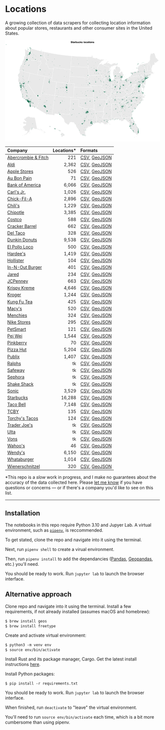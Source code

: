 # Locations
A growing collection of data scrapers for collecting location information about popular stores, restaurants and other consumer sites in the United States.

![starbucks locations](starbucks/visuals/visualization.png)

|Company|Locations*|Formats|
|:---  |---: |:---  |
|[Abercrombie & Fitch](https://github.com/stiles/locations/tree/main/abercrombie-fitch)|221|[CSV](https://github.com/stiles/locations/blob/main/abercrombie-fitch/data/processed/abercrombie_fitch_locations.csv), [GeoJSON](https://github.com/stiles/locations/blob/main/abercrombie-fitch/data/processed/abercrombie_fitch_locations.geojson)|
|[Aldi](https://github.com/stiles/locations/tree/main/aldi)|2,362|[CSV](https://github.com/stiles/locations/blob/main/aldi/data/processed/aldi_locations.csv), [GeoJSON](https://github.com/stiles/locations/blob/main/aldi/data/processed/aldi_locations.geojson)|
|[Apple Stores](https://github.com/stiles/locations/tree/main/apple-stores)|526|[CSV](https://github.com/stiles/locations/blob/main/apple-stores/data/processed/apple_store_locations.csv), [GeoJSON](https://github.com/stiles/locations/blob/main/apple-stores/data/processed/apple_store_locations.geojson)|
|[Au Bon Pain](https://github.com/stiles/locations/tree/main/au-bon-pain)|71|[CSV](), [GeoJSON]()|
|[Bank of America](https://github.com/stiles/locations/tree/main/bank-of-america)|6,066|[CSV](), [GeoJSON]()|
|[Carl's Jr.](https://github.com/stiles/locations/tree/main/carls-jr)|1,026|[CSV](), [GeoJSON]()|
|[Chick-Fil-A](https://github.com/stiles/locations/tree/main/chick-fil-a)|2,896|[CSV](), [GeoJSON]()|
|[Chili's](https://github.com/stiles/locations/tree/main/chilis)|1,229|[CSV](), [GeoJSON]()|
|[Chipotle](https://github.com/stiles/locations/tree/main/chipotle)|3,385|[CSV](), [GeoJSON]()|
|[Costco](https://github.com/stiles/locations/tree/main/costco)|588|[CSV](), [GeoJSON]()|
|[Cracker Barrel](https://github.com/stiles/locations/tree/main/cracker-barrel)|662|[CSV](), [GeoJSON]()|
|[Del Taco](https://github.com/stiles/locations/tree/main/del-taco)|328|[CSV](), [GeoJSON]()|
|[Dunkin Donuts](https://github.com/stiles/locations/tree/main/dunkin-donuts)|9,538|[CSV](), [GeoJSON]()|
|[El Pollo Loco](https://github.com/stiles/locations/tree/main/el-pollo-loco)|500|[CSV](), [GeoJSON]()|
|[Hardee's](https://github.com/stiles/locations/tree/main/hardies)|1,419|[CSV](), [GeoJSON]()|
|[Hollister](https://github.com/stiles/locations/tree/main/hollister)|104|[CSV](), [GeoJSON]()|
|[In-N-Out Burger](https://github.com/stiles/locations/tree/main/in-n-out)|401|[CSV](), [GeoJSON]()|
|[Jared](https://github.com/stiles/locations/tree/main/jared)|234|[CSV](), [GeoJSON]()|
|[JCPenney](https://github.com/stiles/locations/tree/main/jcpenney)|663|[CSV](), [GeoJSON]()|
|[Krispy Kreme](https://github.com/stiles/locations/tree/main/krispy-kreme)|4,646|[CSV](), [GeoJSON]()|
|[Kroger](https://github.com/stiles/locations/tree/main/kroger)|1,244|[CSV](), [GeoJSON]()|
|[Kung Fu Tea](https://github.com/stiles/locations/tree/main/kung-fu-tea)|425|[CSV](), [GeoJSON]()|
|[Macy's](https://github.com/stiles/locations/tree/main/macys)|520|[CSV](), [GeoJSON]()|
|[Menchies](https://github.com/stiles/locations/tree/main/menchies)|324|[CSV](), [GeoJSON]()|
|[Nike Stores](https://github.com/stiles/locations/tree/main/nike-stores)|295|[CSV](), [GeoJSON]()|
|[PetSmart](https://github.com/stiles/locations/tree/main/petsmart)|121|[CSV](), [GeoJSON]()|
|[Pei Wei](https://github.com/stiles/locations/tree/main/pei-wei)|1,544|[CSV](), [GeoJSON]()|
|[Pinkberry](https://github.com/stiles/locations/tree/main/pinkberry)|70|[CSV](), [GeoJSON]()|
|[Pizza Hut](https://github.com/stiles/locations/tree/main/pizza-hut)|5,204|[CSV](), [GeoJSON]()|
|[Publix](https://github.com/stiles/locations/tree/main/publix)|1,407|[CSV](), [GeoJSON]()|
|[Ralphs](https://github.com/stiles/locations/tree/main/ralphs)|tk|[CSV](), [GeoJSON]()|
|[Safeway](https://github.com/stiles/locations/tree/main/safeway)|tk|[CSV](), [GeoJSON]()|
|[Sephora](https://github.com/stiles/locations/tree/main/sephora)|tk|[CSV](), [GeoJSON]()|
|[Shake Shack](https://github.com/stiles/locations/tree/main/shake-shack)|tk|[CSV](), [GeoJSON]()|
|[Sonic](https://github.com/stiles/locations/tree/main/sonic)|3,529|[CSV](), [GeoJSON]()|
|[Starbucks](https://github.com/stiles/locations/tree/main/starbucks)|16,288|[CSV](), [GeoJSON]()|
|[Taco Bell](https://github.com/stiles/locations/tree/main/taco-bell)|7,148|[CSV](), [GeoJSON]()|
|[TCBY](https://github.com/stiles/locations/tree/main/tcby)|135|[CSV](), [GeoJSON]()|
|[Torchy's Tacos](https://github.com/stiles/locations/tree/main/torchys-tacos)|124|[CSV](), [GeoJSON]()|
|[Trader Joe's](https://github.com/stiles/locations/tree/main/trader-joes)|tk|[CSV](), [GeoJSON]()|
|[Ulta](https://github.com/stiles/locations/tree/main/ulta)|tk|[CSV](), [GeoJSON]()|
|[Vons](https://github.com/stiles/locations/tree/main/vons)|tk|[CSV](), [GeoJSON]()|
|[Wahoo's](https://github.com/stiles/locations/tree/main/wahoos)|46|[CSV](), [GeoJSON]()|
|[Wendy's](https://github.com/stiles/locations/tree/main/wendys)|6,150|[CSV](), [GeoJSON]()|
|[Whataburger](https://github.com/stiles/locations/tree/main/whataburger)|1,014|[CSV](), [GeoJSON]()|
|[Wienerschnitzel](https://github.com/stiles/locations/tree/main/wienerschnitzel)|320|[CSV](), [GeoJSON]()|

*This repo is a *slow* work in progress, and I make no guarantees about the accuracy of the data collected here. Please [let me know](mailto:mattstiles@gmail.com) if you have questions or concerns — or if there's a company you'd like to see on this list.

---

## Installation
The notebooks in this repo require Python 3.10 and Jupyer Lab. A virtual environment, such as [`pipenv`](https://pipenv.pypa.io/en/latest/), is reccommended. 

To get stated, clone the repo and navigate into it using the terminal. 

Next, run `pipenv shell` to create a virual environment. 

Then, run `pipenv install` to add the dependancies ([Pandas](https://pandas.pydata.org/), [Geopandas](https://geopandas.org/en/stable/), etc.) you'll need.

You should be ready to work. Run `jupyter lab` to launch the browser interface.

## Alternative approach

Clone repo and navigate into it using the terminal. Install a few requirements, if not already installed (assumes macOS and homebrew):

    $ brew install geos
    $ brew install freetype

Create and activate virtual environment:

    $ python3 -m venv env
    $ source env/bin/activate

Install Rust and its package manager, Cargo. Get the latest install instructions [here](https://www.rust-lang.org/tools/install).

Install Python packages:

    $ pip install -r requirements.txt

You should be ready to work. Run `jupyter lab` to launch the browser interface.

When finished, run `deactivate` to "leave" the virtual environment.

You'll need to run `source env/bin/activate` each time, which is a bit more cumbersome than using pipenv.
